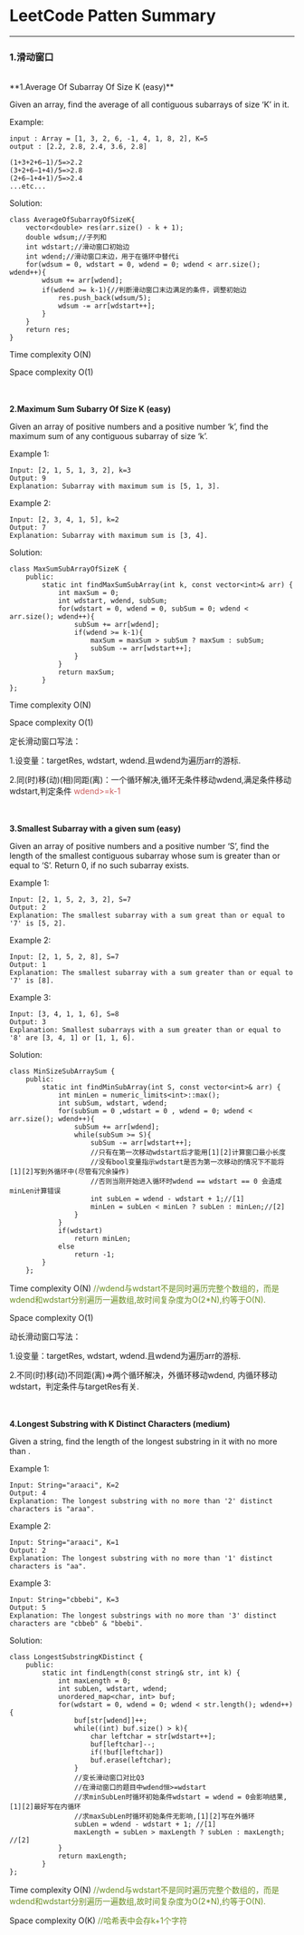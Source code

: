 # LeetCode Patten Summary

---

### 1.滑动窗口

<br/>
**1.Average Of Subarray Of Size K (easy)**

Given an array, find the average of all contiguous subarrays of size ‘K’ in it.
	
Example:
	
	input : Array = [1, 3, 2, 6, -1, 4, 1, 8, 2], K=5
	output : [2.2, 2.8, 2.4, 3.6, 2.8]
	
	(1+3+2+6−1)/5=>2.2
	(3+2+6−1+4)/5=>2.8
	(2+6−1+4+1)/5=>2.4
	...etc...
	
Solution:
	
	class AverageOfSubarrayOfSizeK{
		vector<double> res(arr.size() - k + 1);
		double wdsum;//子列和
		int wdstart;//滑动窗口初始边
		int wdend;//滑动窗口末边，用于在循环中替代i
		for(wdsum = 0, wdstart = 0, wdend = 0; wdend < arr.size(); wdend++){
			wdsum += arr[wdend];
			if(wdend >= k-1){//判断滑动窗口末边满足的条件，调整初始边
				res.push_back(wdsum/5);
				wdsum -= arr[wdstart++];
			}
		}
		return res;
	}

Time complexity O(N)

Space complexity O(1)

<br/><br/>
**2.Maximum Sum Subarry Of Size K (easy)**

Given an array of positive numbers and a positive number ‘k’, find the maximum sum of any contiguous subarray of size ‘k’.

Example 1:

	Input: [2, 1, 5, 1, 3, 2], k=3 
	Output: 9
	Explanation: Subarray with maximum sum is [5, 1, 3].

Example 2:

	Input: [2, 3, 4, 1, 5], k=2 
	Output: 7
	Explanation: Subarray with maximum sum is [3, 4].

Solution:

	class MaxSumSubArrayOfSizeK {
		public:
			static int findMaxSumSubArray(int k, const vector<int>& arr) {
				int maxSum = 0;
				int wdstart, wdend, subSum;
				for(wdstart = 0, wdend = 0, subSum = 0; wdend < arr.size(); wdend++){
					subSum += arr[wdend];
					if(wdend >= k-1){
						maxSum = maxSum > subSum ? maxSum : subSum;
						subSum -= arr[wdstart++];
					}
				}
				return maxSum;
			}
	};
Time complexity O(N)

Space complexity O(1)

定长滑动窗口写法：

1.设变量：targetRes, wdstart, wdend.且wdend为遍历arr的游标.

2.同(时)移(动)(相)同距(离)：一个循环解决,循环无条件移动wdend,满足条件移动wdstart,判定条件<font color=#CD5C5C> wdend>=k-1 </font>

<br/><br/>
**3.Smallest Subarray with a given sum (easy)**

Given an array of positive numbers and a positive number ‘S’, find the length of the smallest contiguous subarray whose sum is greater than or equal to ‘S’. Return 0, if no such subarray exists.

Example 1:

	Input: [2, 1, 5, 2, 3, 2], S=7 
	Output: 2
	Explanation: The smallest subarray with a sum great than or equal to '7' is [5, 2].

Example 2:

	Input: [2, 1, 5, 2, 8], S=7 
	Output: 1
	Explanation: The smallest subarray with a sum greater than or equal to '7' is [8].

Example 3:

	Input: [3, 4, 1, 1, 6], S=8 
	Output: 3
	Explanation: Smallest subarrays with a sum greater than or equal to '8' are [3, 4, 1] or [1, 1, 6].

Solution:
	
	class MinSizeSubArraySum {
		public:
			static int findMinSubArray(int S, const vector<int>& arr) {
	    		int minLen = numeric_limits<int>::max();
	    		int subSum, wdstart, wdend;
	    		for(subSum = 0 ,wdstart = 0 , wdend = 0; wdend < arr.size(); wdend++){
	      			subSum += arr[wdend];
	      			while(subSum >= S){
						subSum -= arr[wdstart++];
						//只有在第一次移动wdstart后才能用[1][2]计算窗口最小长度
						//没有bool变量指示wdstart是否为第一次移动的情况下不能将[1][2]写到外循环中(尽管有冗余操作)
						//否则当刚开始进入循环时wdend == wdstart == 0 会造成minLen计算错误 
	        			int subLen = wdend - wdstart + 1;//[1]
	        			minLen = subLen < minLen ? subLen : minLen;//[2]
	      			}
	    		}
	    		if(wdstart)
	      			return minLen;
	    		else
	      			return -1;
	 		}
		};

Time complexity O(N) <font color=#6B8E23>//wdend与wdstart不是同时遍历完整个数组的，而是wdend和wdstart分别遍历一遍数组,故时间复杂度为O(2*N),约等于O(N).</font>

Space complexity O(1)

动长滑动窗口写法：

1.设变量：targetRes, wdstart, wdend.且wdend为遍历arr的游标.

2.不同(时)移(动)不同距(离)=>两个循环解决，外循环移动wdend, 内循环移动wdstart，判定条件与targetRes有关.

<br/><br/>
**4.Longest Substring with K Distinct Characters (medium)**

Given a string, find the length of the longest substring in it with no more than .

Example 1:

	Input: String="araaci", K=2
	Output: 4
	Explanation: The longest substring with no more than '2' distinct characters is "araa".

Example 2:

	Input: String="araaci", K=1
	Output: 2
	Explanation: The longest substring with no more than '1' distinct characters is "aa".

Example 3:

	Input: String="cbbebi", K=3
	Output: 5
	Explanation: The longest substrings with no more than '3' distinct characters are "cbbeb" & "bbebi".

Solution:  
	
	class LongestSubstringKDistinct {
		public:
			static int findLength(const string& str, int k) {
		    	int maxLength = 0;
		    	int subLen, wdstart, wdend;
		    	unordered_map<char, int> buf;
		    	for(wdstart = 0, wdend = 0; wdend < str.length(); wdend++){
		      		buf[str[wdend]]++;
		      		while((int) buf.size() > k){
		        		char leftchar = str[wdstart++];
		        		buf[leftchar]--;
		        		if(!buf[leftchar])
		          		buf.erase(leftchar);
		      		}
		      		//变长滑动窗口对比Q3
		      		//在滑动窗口的题目中wdend恒>=wdstart
		      		//求minSubLen时循环初始条件wdstart = wdend = 0会影响结果,[1][2]最好写在内循环
		      		//求maxSubLen时循环初始条件无影响,[1][2]写在外循环
		      		subLen = wdend - wdstart + 1; //[1]
		      		maxLength = subLen > maxLength ? subLen : maxLength; //[2]
		    	}
		    	return maxLength;
			}
	};

Time complexity O(N) <font color=#6B8E23>//wdend与wdstart不是同时遍历完整个数组的，而是wdend和wdstart分别遍历一遍数组,故时间复杂度为O(2*N),约等于O(N).</font>

Space complexity O(K) <font color=#6B8E23>//哈希表中会存k+1个字符</font>
	
